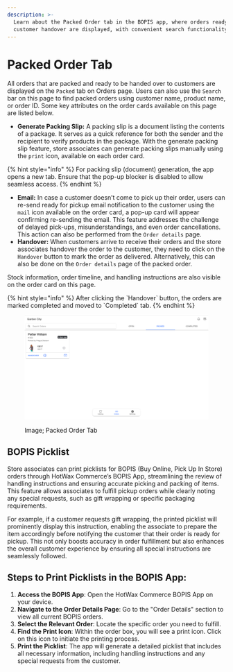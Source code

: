 ```yaml
---
description: >-
  Learn about the Packed Order tab in the BOPIS app, where orders ready for
  customer handover are displayed, with convenient search functionality.
---
```


# Packed Order Tab

All orders that are packed and ready to be handed over to customers are displayed on the `Packed` tab on Orders page. Users can also use the `Search` bar on this page to find packed orders using customer name, product name, or order ID. Some key attributes on the order cards available on this page are listed below.

* **Generate Packing Slip:** A packing slip is a document listing the contents of a package. It serves as a quick reference for both the sender and the recipient to verify products in the package. With the generate packing slip feature, store associates can generate packing slips manually using the `print` icon, available on each order card.

{% hint style="info" %}
For packing slip (document) generation, the app opens a new tab. Ensure that the pop-up blocker is disabled to allow seamless access.
{% endhint %}

* **Email:** In case a customer doesn’t come to pick up their order, users can re-send ready for pickup email notification to the customer using the `mail` icon available on the order card, a pop-up card will appear confirming re-sending the email. This feature addresses the challenge of delayed pick-ups, misunderstandings, and even order cancellations. This action can also be performed from the `Order details` page.
* **Handover:** When customers arrive to receive their orders and the store associates handover the order to the customer, they need to click on the `Handover` button to mark the order as delivered. Alternatively, this can also be done on the `Order details` page of the packed order.

Stock information, order timeline, and handling instructions are also visible on the order card on this page.

{% hint style="info" %}
After clicking the \`Handover\` button, the orders are marked completed and moved to \`Completed\` tab.
{% endhint %}

<figure><img src="../.gitbook/assets/Screenshot 2024-01-01 at 11.54.09 PM.png" alt=""><figcaption><p>Image; Packed Order Tab</p></figcaption></figure>

## BOPIS Picklist

Store associates can print picklists for BOPIS (Buy Online, Pick Up In Store) orders through HotWax Commerce’s BOPIS App, streamlining the review of handling instructions and ensuring accurate picking and packing of items. This feature allows associates to fulfill pickup orders while clearly noting any special requests, such as gift wrapping or specific packaging requirements.

For example, if a customer requests gift wrapping, the printed picklist will prominently display this instruction, enabling the associate to prepare the item accordingly before notifying the customer that their order is ready for pickup. This not only boosts accuracy in order fulfillment but also enhances the overall customer experience by ensuring all special instructions are seamlessly followed.

## Steps to Print Picklists in the BOPIS App:
1. **Access the BOPIS App**: Open the HotWax Commerce BOPIS App on your device.
2. **Navigate to the Order Details Page**: Go to the "Order Details" section to view all current BOPIS orders.
3. **Select the Relevant Order**: Locate the specific order you need to fulfill.
4. **Find the Print Icon**: Within the order box, you will see a print icon. Click on this icon to initiate the printing process.
5. **Print the Picklist**: The app will generate a detailed picklist that includes all necessary information, including handling instructions and any special requests from the customer.
